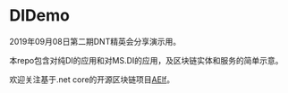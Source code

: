 # DIDemo
2019年09月08日第二期DNT精英会分享演示用。

本repo包含对纯DI的应用和对MS.DI的应用，及区块链实体和服务的简单示意。

欢迎关注基于.net core的开源区块链项目[AElf](https://github.com/AElfProject/AElf)。